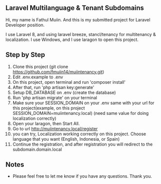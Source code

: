 ## Laravel Multilanguage & Tenant Subdomains

Hi, my name is Fathul Muiin. And this is my submitted project for Laravel Developer position. 

I use Laravel 8, and using laravel breeze, stancl/tenancy for multitenancy & localization. 
I use Windows, and I use laragon to open this project.

## Step by Step

1. Clone this project (git clone https://github.com/fmuiin14/muiintenancy.git)
2. Edit .env.example to .env
3. On this project, open terminal and run 'composer install'
4. After that, run 'php artisan key:generate'
5. Setup DB_DATABASE on .env (create the database)
6. Run 'php artisan migrate' on your terminal
7. Make sure your SESSION_DOMAIN on your .env same with your url for this project(example, on this project SESSION_DOMAIN=muiintenancy.local) (need same value for doing localization correctly)
8. Open your laragon, then Start All. 
9. Go to url http://muiintenancy.local/register
10. you can try, Localization working correctly on this project. Choose language that you want (English, Indonesia, or Spain)
11. Continue the registration, and after registration you will redirect to the subdomain.domain.local 

## Notes
- Please feel free to let me know if you have any questions. Thank you.
